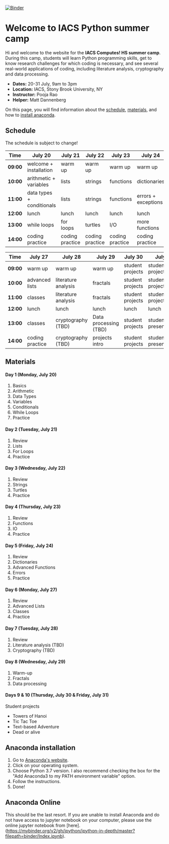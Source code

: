 [![Binder](https://mybinder.org/badge_logo.svg)](https://mybinder.org/v2/gh/harpolea/IACS_computes_2019/master)


# Welcome to IACS Python summer camp

Hi and welcome to the website for the **IACS Computes! HS summer camp**. During this camp, students will learn Python programming skills, get to know research challenges for which coding is necessary, and see several real-world applications of coding, including literature analysis, cryptography and data processing. 

- **Dates:** 20-31 July, 9am to 3pm
- **Location:** IACS, Stony Brook University, NY
- **Instructor:** Pooja Rao
- **Helper:** Matt Dannenberg

On this page, you will find information about the [schedule](#schedule), [materials](#materials), and how to [install anaconda](#anaconda-installation).


## Schedule

The schedule is subject to change!

Time | July 20 | July 21 | July 22 | July 23 |  July 24
---------- | ---------- | ---------- | ---------- | ---------- | ----------
**09:00** | welcome + installation | warm up | warm up | warm up | warm up
**10:00** | arithmetic + variables | lists | strings | functions | dictionaries
**11:00** | data types + conditionals | lists | strings | functions | errors + exceptions
**12:00** | lunch | lunch | lunch | lunch | lunch
**13:00** | while loops | for loops | turtles | I/O | more functions
**14:00** | coding practice | coding practice | coding practice | coding practice | coding practice

Time | July 27 | July 28 | July 29 | July 30 | July 31
---------- | ---------- | ---------- | ---------- | ---------- | ----------
**09:00** | warm up | warm up | warm up | student projects | student projects
**10:00** | advanced lists | literature analysis | fractals | student projects | student projects
**11:00** | classes | literature analysis | fractals | student projects | student projects
**12:00** | lunch | lunch | lunch | lunch | lunch
**13:00** | classes | cryptography (TBD) | Data processing (TBD) | student projects | student presentations
**14:00** | coding practice | cryptography (TBD) | projects intro | student projects | student presentations


## Materials
#### Day 1 (Monday, July 20)
1. Basics
2. Arithmetic
3. Data Types
4. Variables
5. Conditionals
6. While Loops
7. Practice

#### Day 2 (Tuesday, July 21)
1. Review
2. Lists
3. For Loops
4. Practice

#### Day 3 (Wednesday, July 22)
1. Review
1. Strings
2. Turtles
7. Practice

#### Day 4 (Thursday, July 23)
1. Review
1. Functions
2. IO
7. Practice

#### Day 5 (Friday, July 24)
1. Review
1. Dictionaries
2. Advanced Functions
3. Errors
7. Practice

#### Day 6 (Monday, July 27)
1. Review
1. Advanced Lists
2. Classes
3. Practice

#### Day 7 (Tuesday, July 28)
1. Review
1. Literature analysis (TBD)
1. Cryptography (TBD)

#### Day 8 (Wednesday, July 29)
1. Warm-up
2. Fractals
3. Data processing

#### Days 9 & 10 (Thursday, July 30 & Friday, July 31)
Student projects
- Towers of Hanoi
- Tic Tac Toe
- Text-based Adventure
- Dead or alive

## Anaconda installation

1. Go to [Anaconda's website](https://docs.anaconda.com/anaconda/install/).
2. Click on your operating system.
3. Choose Python 3.7 version. I also recommend checking the box for the "Add Anaconda3 to my PATH environment variable" option.
4. Follow the instructions. 
5. Done!

## Anaconda Online
This should be the last resort. If you are unable to install Anaconda and do not have access to jupyter notebook on your computer, please use the online jupyter notebook from [here].(https://mybinder.org/v2/gh/ipython/ipython-in-depth/master?filepath=binder/Index.ipynb).

